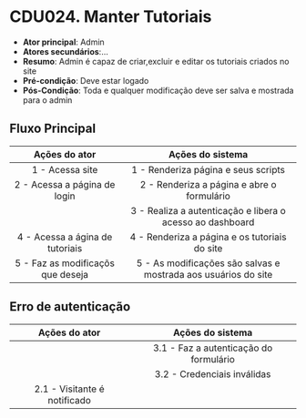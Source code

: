 # CDU024. Manter Tutoriais

- **Ator principal**: Admin
- **Atores secundários**:...
- **Resumo**: Admin é capaz de criar,excluir e editar os tutoriais criados no site
- **Pré-condição**: Deve estar logado
- **Pós-Condição**: Toda e qualquer modificação deve ser salva e mostrada para o admin

## Fluxo Principal
| Ações do ator | Ações do sistema |
| :-----------------: | :-----------------: | 
| 1 - Acessa site | 1 - Renderiza página e seus scripts |  
| 2 - Acessa a página de login | 2 - Renderiza a página e abre o formulário | 
| | 3 - Realiza a autenticação e libera o acesso ao dashboard |  
| 4 - Acessa a ágina de tutoriais | 4 - Renderiza a página e os tutoriais do site |
| 5 - Faz as modificaçõs que deseja | 5 - As modificações são salvas e mostrada aos usuários do site |

## Erro de autenticação
| Ações do ator | Ações do sistema |
| :-----------------: |:-----------------: | 
| | 3.1 - Faz a autenticação do formulário |  
| | 3.2 - Credenciais inválidas |
| 2.1 - Visitante é notificado | |

